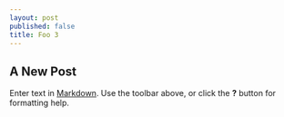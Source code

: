```yaml
---
layout: post
published: false
title: Foo 3
---
```



## A New Post

Enter text in [Markdown](http://daringfireball.net/projects/markdown/). Use the toolbar above, or click the **?** button for formatting help.
